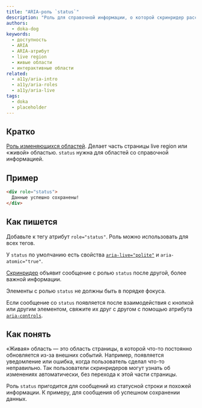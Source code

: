 ```yaml
---
title: "ARIA-роль `status`"
description: "Роль для справочной информации, о которой скринридер расскажет пользователям не сразу."
authors:
  - doka-dog
keywords:
  - доступность
  - ARIA
  - ARIA-атрибут
  - live region
  - живые области
  - интерактивные области
related:
  - a11y/aria-intro
  - a11y/aria-roles
  - a11y/aria-live
tags:
  - doka
  - placeholder
---
```


## Кратко

[Роль изменяющихся областей](/a11y/aria-roles/#roli-izmenyayushchihsya-oblastey). Делает часть страницы live region или «живой» областью. `status` нужна для областей со справочной информацией.

## Пример

```html
<div role="status">
  Данные успешно сохранены!
</div>
```

## Как пишется

Добавьте к тегу атрибут `role="status"`. Роль можно использовать для всех тегов.

У `status` по умолчанию есть свойства [`aria-live="polite"`](/a11y/aria-live/) и `aria-atomic="true"`.

[Скринридер](/a11y/screenreaders/) объявит сообщение с ролью `status` после другой, более важной информации.

Элементы с ролью `status` не должны быть в порядке фокуса.

Если сообщение со `status` появляется после взаимодействия с кнопкой или другим элементом, свяжите их друг с другом с помощью атрибута [`aria-controls`](/a11y/aria-controls/).

## Как понять

«Живая» область — это область страницы, в которой что-то постоянно обновляется из-за внешних событий. Например, появляется уведомление или ошибка, когда пользователь сделал что-то неправильно. Так пользователи скринридеров могут узнать об изменениях автоматически, без перехода к этой части страницы.

Роль `status` пригодится для сообщений из статусной строки и похожей информации. К примеру, для сообщения об успешном сохранении данных.
